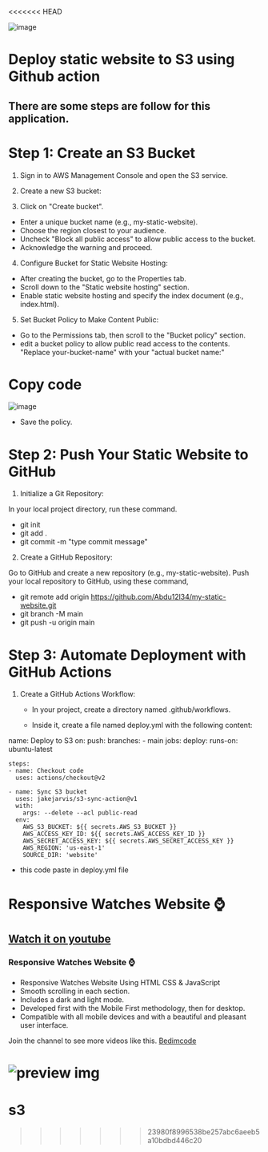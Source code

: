 <<<<<<< HEAD



![image](https://github.com/user-attachments/assets/664d2dc9-506b-441c-bf24-a77fa55d6c92)

# Deploy static website to S3 using Github action
## There are some steps are follow for this application.
# Step 1: Create an S3 Bucket
1. Sign in to AWS Management Console and open the S3 service.

2. Create a new S3 bucket:

3. Click on "Create bucket".
 - Enter a unique bucket name (e.g., my-static-website).
 - Choose the region closest to your audience.
 - Uncheck "Block all public access" to allow public access to the bucket.
 - Acknowledge the warning and proceed.

4. Configure Bucket for Static Website Hosting:
 - After creating the bucket, go to the Properties tab.
 - Scroll down to the "Static website hosting" section.
 - Enable static website hosting and specify the index document (e.g., index.html).

5. Set Bucket Policy to Make Content Public:

 - Go to the Permissions tab, then scroll to the "Bucket policy" section.
 - edit a bucket policy to allow public read access to the contents. "Replace your-bucket-name" with your "actual bucket name:"
   
# Copy code
![image](https://github.com/user-attachments/assets/5d862170-5e3d-404c-8989-296c088ad02b)
 - Save the policy.
   
# Step 2: Push Your Static Website to GitHub
1. Initialize a Git Repository:

In your local project directory, run these command.
 - git init
 - git add .
 - git commit -m "type commit message"

2. Create a GitHub Repository:

Go to GitHub and create a new repository (e.g., my-static-website).
Push your local repository to GitHub, using these command,
  - git remote add origin https://github.com/Abdu12l34/my-static-website.git
  - git branch -M main
  - git push -u origin main

# Step 3: Automate Deployment with GitHub Actions
  1. Create a GitHub Actions Workflow:

     - In your project, create a directory named .github/workflows.

     - Inside it, create a file named deploy.yml with the following content:
       
name: Deploy to S3
on:
  push:
    branches:
     - main
jobs:
  deploy:
    runs-on: ubuntu-latest

    steps:
    - name: Checkout code
      uses: actions/checkout@v2

    - name: Sync S3 bucket
      uses: jakejarvis/s3-sync-action@v1
      with:
        args: --delete --acl public-read
      env:
        AWS_S3_BUCKET: ${{ secrets.AWS_S3_BUCKET }}
        AWS_ACCESS_KEY_ID: ${{ secrets.AWS_ACCESS_KEY_ID }}
        AWS_SECRET_ACCESS_KEY: ${{ secrets.AWS_SECRET_ACCESS_KEY }}
        AWS_REGION: 'us-east-1'
        SOURCE_DIR: 'website'
- this code paste in deploy.yml file       
         



# Responsive Watches Website ⌚
## [Watch it on youtube](https://youtu.be/QPxYdbbCjhQ)
### Responsive Watches Website ⌚

- Responsive Watches Website Using HTML CSS & JavaScript
- Smooth scrolling in each section.
- Includes a dark and light mode.
- Developed first with the Mobile First methodology, then for desktop.
- Compatible with all mobile devices and with a beautiful and pleasant user interface.

Join the channel to see more videos like this. [Bedimcode](https://www.youtube.com/c/Bedimcode)

![preview img](/preview.png)
=======
# s3
>>>>>>> 23980f8996538be257abc6aeeb5a10bdbd446c20
